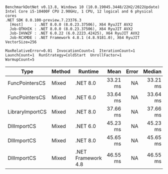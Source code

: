 ```

BenchmarkDotNet v0.13.8, Windows 10 (10.0.19045.3448/22H2/2022Update)
Intel Core i5-10400F CPU 2.90GHz, 1 CPU, 12 logical and 6 physical cores
.NET SDK 8.0.100-preview.7.23376.3
  [Host]     : .NET 8.0.0 (8.0.23.37506), X64 RyuJIT AVX2
  Job-QTKHIK : .NET 8.0.0 (8.0.23.37506), X64 RyuJIT AVX2
  Job-IHVWZF : .NET 6.0.22 (6.0.2223.42425), X64 RyuJIT AVX2
  Job-RCXMDE : .NET Framework 4.8.1 (4.8.9181.0), X64 RyuJIT VectorSize=256

MaxRelativeError=0.01  InvocationCount=1  IterationCount=1  
LaunchCount=1  RunStrategy=ColdStart  UnrollFactor=1  
WarmupCount=5  

```
| Type            | Method | Runtime            | Mean     | Error | Median   | Min      | Max      | Allocated |
|---------------- |------- |------------------- |---------:|------:|---------:|---------:|---------:|----------:|
| FuncPointersCS  | Mixed  | .NET 8.0           | 33.21 ms |    NA | 33.21 ms | 33.21 ms | 33.21 ms |    1000 B |
| FuncPointersCS  | Mixed  | .NET 6.0           | 33.64 ms |    NA | 33.64 ms | 33.64 ms | 33.64 ms |    1240 B |
| LibraryImportCS | Mixed  | .NET 8.0           | 37.66 ms |    NA | 37.66 ms | 37.66 ms | 37.66 ms |     952 B |
| DllImportCS     | Mixed  | .NET 6.0           | 45.23 ms |    NA | 45.23 ms | 45.23 ms | 45.23 ms |    1192 B |
| DllImportCS     | Mixed  | .NET 8.0           | 45.65 ms |    NA | 45.65 ms | 45.65 ms | 45.65 ms |     952 B |
| DllImportCS     | Mixed  | .NET Framework 4.8 | 46.55 ms |    NA | 46.55 ms | 46.55 ms | 46.55 ms |         - |
